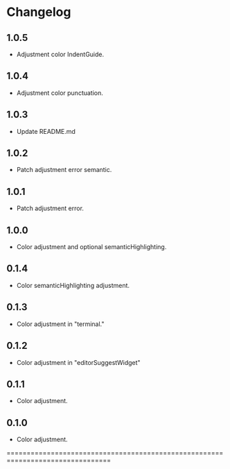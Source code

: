# Changelog

## 1.0.5

- Adjustment color IndentGuide.

## 1.0.4

- Adjustment color punctuation.

## 1.0.3

- Update README.md

## 1.0.2

- Patch adjustment error semantic.

## 1.0.1

- Patch adjustment error.

## 1.0.0

- Color adjustment and optional semanticHighlighting.

## 0.1.4

- Color semanticHighlighting adjustment.

## 0.1.3

- Color adjustment in "terminal."

## 0.1.2

- Color adjustment in "editorSuggestWidget"

## 0.1.1

- Color adjustment.

## 0.1.0

- Color adjustment.

================================================================================
